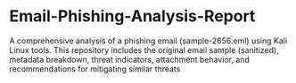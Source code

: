 # Email-Phishing-Analysis-Report
A comprehensive analysis of a phishing email (sample-2656.eml) using Kali Linux tools. This repository includes the original email sample (sanitized), metadata breakdown, threat indicators, attachment behavior, and recommendations for mitigating similar threats
